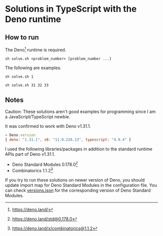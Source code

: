 # Solutions in TypeScript with the Deno runtime

## How to run

The Deno[^1] runtime is required.

```console
sh solve.sh <problem_number> [problem_number ...]
```

The following are examples.

```console
sh solve.sh 1
```

```console
sh solve.sh 31 32 33
```

## Notes

Caution: These solutions aren't good examples for programming since I am a JavaScript/TypeScript newbie.

It was confirmed to work with Deno v1.31.1.

```js
> Deno.version
{ deno: "1.31.1", v8: "11.0.226.13", typescript: "4.9.4" }
```

I used the following libraries/packages in addition to the standard runtime APIs part of Deno v1.31.1.

- Deno Standard Modules 0.178.0[^2]
- Combinatorics 1.1.2[^3]

If you try to run these solutions on newer version of Deno, you should update import map for Deno Standard Modules in the configuration file.
You can check [versions.json](https://github.com/denoland/dotland/blob/main/versions.json) for the corresponding version of Deno Standard Modules.

[^1]: https://deno.land/

[^2]: https://deno.land/std@0.178.0

[^3]: https://deno.land/x/combinatorics@1.1.2
